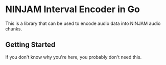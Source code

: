 # NINJAM Interval Encoder in Go

This is a library that can be used to encode audio data into NINJAM audio chunks.

## Getting Started

If you don't know why you're here, you probably don't need this.

